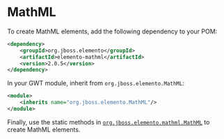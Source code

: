 # MathML

To create MathML elements, add the following dependency to your POM:

```xml
<dependency>
    <groupId>org.jboss.elemento</groupId>
    <artifactId>elemento-mathml</artifactId>
    <version>2.0.5</version>
</dependency>
```

In your GWT module, inherit from `org.jboss.elemento.MathML`:

```xml
<module>
    <inherits name="org.jboss.elemento.MathML"/>
</module>
```

Finally, use the static methods in [
`org.jboss.elemento.mathml.MathML`](https://hal.github.io/elemento/apidocs/org/jboss/elemento/mathml/MathML.html) to create
MathML elements.
